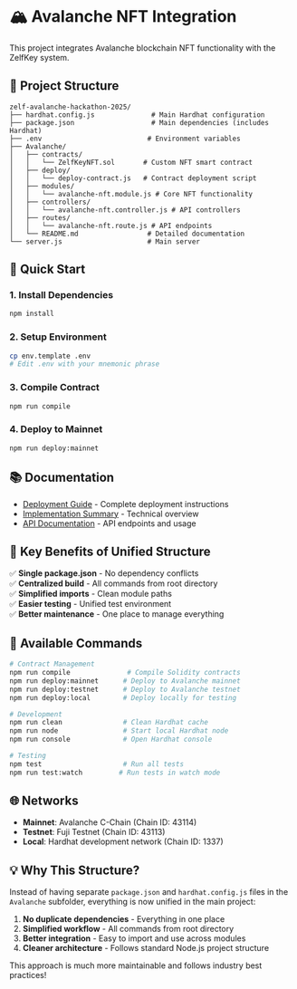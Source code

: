 # 🏔️ Avalanche NFT Integration

This project integrates Avalanche blockchain NFT functionality with the ZelfKey system.

## 📁 **Project Structure**

```
zelf-avalanche-hackathon-2025/
├── hardhat.config.js              # Main Hardhat configuration
├── package.json                   # Main dependencies (includes Hardhat)
├── .env                          # Environment variables
├── Avalanche/
│   ├── contracts/
│   │   └── ZelfKeyNFT.sol       # Custom NFT smart contract
│   ├── deploy/
│   │   └── deploy-contract.js   # Contract deployment script
│   ├── modules/
│   │   └── avalanche-nft.module.js # Core NFT functionality
│   ├── controllers/
│   │   └── avalanche-nft.controller.js # API controllers
│   ├── routes/
│   │   └── avalanche-nft.route.js # API endpoints
│   └── README.md                 # Detailed documentation
└── server.js                     # Main server
```

## 🚀 **Quick Start**

### 1. **Install Dependencies**
```bash
npm install
```

### 2. **Setup Environment**
```bash
cp env.template .env
# Edit .env with your mnemonic phrase
```

### 3. **Compile Contract**
```bash
npm run compile
```

### 4. **Deploy to Mainnet**
```bash
npm run deploy:mainnet
```

## 📚 **Documentation**

- [Deployment Guide](./Avalanche/DEPLOYMENT.md) - Complete deployment instructions
- [Implementation Summary](./Avalanche/IMPLEMENTATION_SUMMARY.md) - Technical overview
- [API Documentation](./Avalanche/README.md) - API endpoints and usage

## 🎯 **Key Benefits of Unified Structure**

✅ **Single package.json** - No dependency conflicts  
✅ **Centralized build** - All commands from root directory  
✅ **Simplified imports** - Clean module paths  
✅ **Easier testing** - Unified test environment  
✅ **Better maintenance** - One place to manage everything  

## 🔧 **Available Commands**

```bash
# Contract Management
npm run compile              # Compile Solidity contracts
npm run deploy:mainnet      # Deploy to Avalanche mainnet
npm run deploy:testnet      # Deploy to Avalanche testnet
npm run deploy:local        # Deploy locally for testing

# Development
npm run clean               # Clean Hardhat cache
npm run node                # Start local Hardhat node
npm run console             # Open Hardhat console

# Testing
npm test                    # Run all tests
npm run test:watch         # Run tests in watch mode
```

## 🌐 **Networks**

- **Mainnet**: Avalanche C-Chain (Chain ID: 43114)
- **Testnet**: Fuji Testnet (Chain ID: 43113)
- **Local**: Hardhat development network (Chain ID: 1337)

## 💡 **Why This Structure?**

Instead of having separate `package.json` and `hardhat.config.js` files in the `Avalanche` subfolder, everything is now unified in the main project:

1. **No duplicate dependencies** - Everything in one place
2. **Simplified workflow** - All commands from root directory
3. **Better integration** - Easy to import and use across modules
4. **Cleaner architecture** - Follows standard Node.js project structure

This approach is much more maintainable and follows industry best practices!
